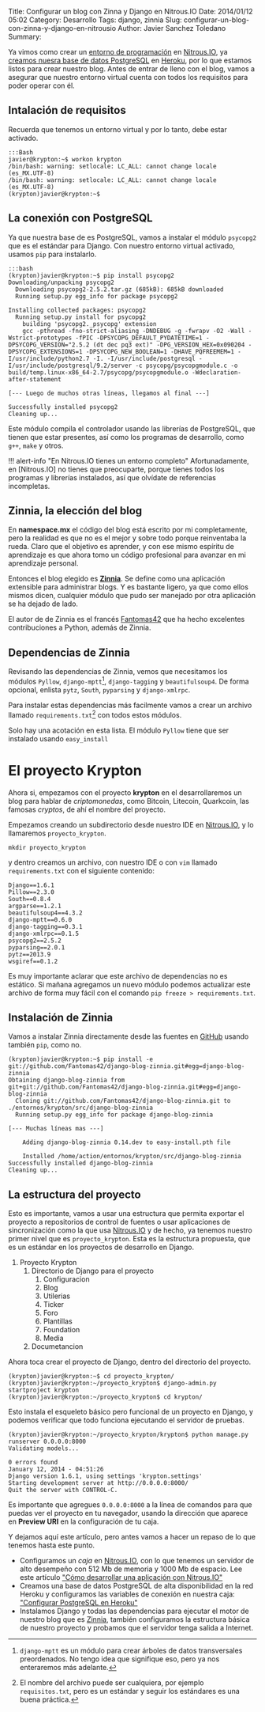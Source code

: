 Title: Configurar un blog con Zinna y Django en Nitrous.IO
Date: 2014/01/12 05:02
Category: Desarrollo
Tags: django, zinnia
Slug: configurar-un-blog-con-zinna-y-django-en-nitrousio
Author: Javier Sanchez Toledano
Summary:

Ya vimos como crear un [entorno de programación](http://j.mp/ns-nitro01) en [Nitrous.IO][nitro], ya [creamos nuesra base de datos PostgreSQL](http://j.mp/ns-nitro02) en [Heroku][heroku], por lo que estamos listos para crear nuestro blog. Antes de entrar de lleno con el blog, vamos a asegurar que nuestro entorno virtual cuenta con todos los requisitos para poder operar con él.

## Intalación de requisitos

Recuerda que tenemos un entorno virtual y por lo tanto, debe estar activado.

    :::Bash
    javier@krypton:~$ workon krypton
    /bin/bash: warning: setlocale: LC_ALL: cannot change locale (es_MX.UTF-8)
    /bin/bash: warning: setlocale: LC_ALL: cannot change locale (es_MX.UTF-8)
    (krypton)javier@krypton:~$

## La conexión con PostgreSQL

Ya que nuestra base de es PostgreSQL, vamos a instalar el módulo `psycopg2` que es el estándar para Django. Con nuestro entorno virtual activado, usamos `pip` para instalarlo.

    :::bash
    (krypton)javier@krypton:~$ pip install psycopg2
    Downloading/unpacking psycopg2
      Downloading psycopg2-2.5.2.tar.gz (685kB): 685kB downloaded
      Running setup.py egg_info for package psycopg2

    Installing collected packages: psycopg2
      Running setup.py install for psycopg2
        building 'psycopg2._psycopg' extension
        gcc -pthread -fno-strict-aliasing -DNDEBUG -g -fwrapv -O2 -Wall -Wstrict-prototypes -fPIC -DPSYCOPG_DEFAULT_PYDATETIME=1 -DPSYCOPG_VERSION="2.5.2 (dt dec pq3 ext)" -DPG_VERSION_HEX=0x090204 -DPSYCOPG_EXTENSIONS=1 -DPSYCOPG_NEW_BOOLEAN=1 -DHAVE_PQFREEMEM=1 -I/usr/include/python2.7 -I. -I/usr/include/postgresql -I/usr/include/postgresql/9.2/server -c psycopg/psycopgmodule.c -o build/temp.linux-x86_64-2.7/psycopg/psycopgmodule.o -Wdeclaration-after-statement

    [--- Luego de muchos otras líneas, llegamos al final ---]

    Successfully installed psycopg2
    Cleaning up...

Este módulo compila el controlador usando las librerías de PostgreSQL, que tienen que estar presentes, así como los programas de desarrollo, como `g++`, `make` y otros.

!!! alert-info "En Nitrous.IO tienes un entorno completo"
    Afortunadamente, en [Nitrous.IO] no tienes que preocuparte, porque tienes todos los programas y librerías instalados, así que olvídate de referencias incompletas.

## Zinnia, la elección del blog

En __namespace.mx__ el código del blog está escrito por mi completamente, pero la realidad es que no es el mejor y sobre todo porque reinventaba la rueda. Claro que el objetivo es aprender, y con ese mismo espíritu de aprendizaje es que ahora tomo un código profesional para avanzar en mi aprendizaje personal.

Entonces el blog elegido es __[Zinnia][zinnia]__. Se define como una aplicación extensible para administrar blogs. Y es bastante ligero, ya que como ellos mismos dicen, cualquier módulo que pudo ser manejado por otra aplicación se ha dejado de lado.

El autor de de Zinnia es el francés [Fantomas42](https://github.com/Fantomas42/) que ha hecho excelentes contribuciones a Python, además de Zinnia.

## Dependencias de Zinnia

Revisando las dependencias de Zinnia, vemos que necesitamos los módulos `Pyllow`, `django-mptt`[^1], `django-tagging` y `beautifulsoup4`. De forma opcional, enlista `pytz`, `South`, `pyparsing` y `django-xmlrpc`.

Para instalar estas dependencias más facilmente vamos a crear un archivo llamado `requirements.txt`[^2] con todos estos módulos.

Solo hay una acotación en esta lista. El módulo `Pyllow` tiene que ser instalado usando `easy_install`

# El proyecto Krypton

Ahora si, empezamos con el proyecto __krypton__ en el desarrollaremos un blog para hablar de _criptomonedas_, como Bitcoin, Litecoin, Quarkcoin, las famosas _cryptos_, de ahí el nombre del proyecto.

Empezamos creando un subdirectorio desde nuestro IDE en [Nitrous.IO][nitro], y lo llamaremos `proyecto_krypton`.

    mkdir proyecto_krypton

y dentro creamos un archivo, con nuestro IDE o con `vim` llamado `requirements.txt` con el siguiente contenido:

    Django==1.6.1
    Pillow==2.3.0
    South==0.8.4
    argparse==1.2.1
    beautifulsoup4==4.3.2
    django-mptt==0.6.0
    django-tagging==0.3.1
    django-xmlrpc==0.1.5
    psycopg2==2.5.2
    pyparsing==2.0.1
    pytz==2013.9
    wsgiref==0.1.2

Es muy importante aclarar que este archivo de dependencias no es estático. Si mañana agregamos un nuevo módulo podemos actualizar este archivo de forma muy fácil con el comando `pip freeze > requirements.txt`.

## Instalación de Zinnia

Vamos a instalar Zinnia directamente desde las fuentes en [GitHub](http://j.mp/ns-zinnia_git) usando también `pip`, como no.

    (krypton)javier@krypton:~$ pip install -e git://github.com/Fantomas42/django-blog-zinnia.git#egg=django-blog-zinnia
    Obtaining django-blog-zinnia from git+git://github.com/Fantomas42/django-blog-zinnia.git#egg=django-blog-zinnia
      Cloning git://github.com/Fantomas42/django-blog-zinnia.git to ./entornos/krypton/src/django-blog-zinnia
      Running setup.py egg_info for package django-blog-zinnia

    [--- Muchas líneas mas ---]

        Adding django-blog-zinnia 0.14.dev to easy-install.pth file

        Installed /home/action/entornos/krypton/src/django-blog-zinnia
    Successfully installed django-blog-zinnia
    Cleaning up...

## La estructura del proyecto

Esto es importante, vamos a usar una estructura que permita exportar el proyecto a repositorios de control de fuentes o usar aplicaciones de sincronización como la que usa [Nitrous.IO][nitro] y de hecho, ya tenemos nuestro primer nivel que es `proyecto_krypton`. Esta es la estructura propuesta, que es un estándar en los proyectos de desarrollo en Django.

1. Proyecto Krypton
    1. Directorio de Django para el proyecto
        1. Configuracion
        1. Blog
        1. Utilerias
        1. Ticker
        1. Foro
        1. Plantillas
        1. Foundation
        2. Media
    1. Documetancion

Ahora toca crear el proyecto de Django, dentro del directorio del proyecto.

    (krypton)javier@krypton:~$ cd proyecto_krypton/
    (krypton)javier@krypton:~/proyecto_krypton$ django-admin.py startproject krypton
    (krypton)javier@krypton:~/proyecto_krypton$ cd krypton/

Esto instala el esqueleto básico pero funcional de un proyecto en Django, y podemos verificar que todo funciona ejecutando el servidor de pruebas.

    (krypton)javier@krypton:~/proyecto_krypton/krypton$ python manage.py runserver 0.0.0.0:8000
    Validating models...

    0 errors found
    January 12, 2014 - 04:51:26
    Django version 1.6.1, using settings 'krypton.settings'
    Starting development server at http://0.0.0.0:8000/
    Quit the server with CONTROL-C.

Es importante que agregues `0.0.0.0:8000` a la línea de comandos para que puedas ver el proyecto en tu navegador, usando la dirección que aparece en __Preview URI__ en la configuración de tu caja.

Y dejamos aquí este artículo, pero antes vamos a hacer un repaso de lo que tenemos hasta este punto.

* Configuramos un _caja_ en [Nitrous.IO][nitro], con lo que tenemos un servidor de alto desempeño con 512 Mb de memoria y 1000 Mb de espacio. Lee este artículo ["Cómo desarrollar una aplicación con Nitrous.IO"](http://j.mp/ns-nitro01)
* Creamos una base de datos PostgreSQL de alta disponibilidad en la red Heroku y configuramos las variables de conexión en nuestra caja: ["Configurar PostgreSQL en Heroku"](http://j.mp/ns-nitro02)
* Instalamos Django y todas las dependencias para ejecutar el motor de nuestro blog que es [Zinnia](zinnia), también configuramos la estructura básica de nuestro proyecto y probamos que el servidor tenga salida a Internet.


[nitro]: http://j.mp/ns-nitro
[heroku]: http://j.mp/ns-heroku
[zinnia]: http://j.mp/ns-zinnia

[^1]: `django-mptt` es un módulo para crear árboles de datos transversales preordenados. No tengo idea que signifique eso, pero ya nos enteraremos más adelante.

[^2]: El nombre del archivo puede ser cualquiera, por ejemplo `requisitos.txt`, pero es un estándar y seguir los estándares es una buena práctica.
